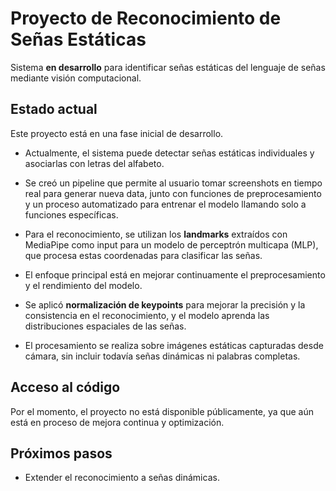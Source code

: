 # Proyecto de Reconocimiento de Señas Estáticas

Sistema **en desarrollo** para identificar señas estáticas del lenguaje de señas mediante visión computacional.

## Estado actual

Este proyecto está en una fase inicial de desarrollo.
- Actualmente, el sistema puede detectar señas estáticas individuales y asociarlas con letras del alfabeto.

- Se creó un pipeline que permite al usuario tomar screenshots en tiempo real para generar nueva data, junto con funciones de preprocesamiento y un proceso automatizado para entrenar el modelo llamando solo a funciones específicas.

- Para el reconocimiento, se utilizan los **landmarks** extraídos con MediaPipe como input para un modelo de perceptrón multicapa (MLP), que procesa estas coordenadas para clasificar las señas.

- El enfoque principal está en mejorar continuamente el preprocesamiento y el rendimiento del modelo.

- Se aplicó **normalización de keypoints** para mejorar la precisión y la consistencia en el reconocimiento, y el modelo aprenda las distribuciones espaciales de las señas.

- El procesamiento se realiza sobre imágenes estáticas capturadas desde cámara, sin incluir todavía señas dinámicas ni palabras completas.

## Acceso al código

Por el momento, el proyecto no está disponible públicamente, ya que aún está en proceso de mejora continua y optimización.

## Próximos pasos

- Extender el reconocimiento a señas dinámicas.
